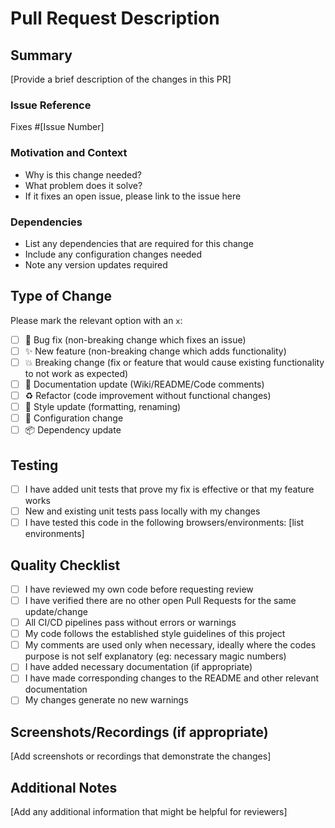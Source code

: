 # Pull Request Description

## Summary
[Provide a brief description of the changes in this PR]

### Issue Reference
Fixes #[Issue Number]

### Motivation and Context
- Why is this change needed?
- What problem does it solve?
- If it fixes an open issue, please link to the issue here

### Dependencies
- List any dependencies that are required for this change
- Include any configuration changes needed
- Note any version updates required



## Type of Change
Please mark the relevant option with an `x`:
- [ ] 🐛 Bug fix (non-breaking change which fixes an issue)
- [ ] ✨ New feature (non-breaking change which adds functionality)
- [ ] 💥 Breaking change (fix or feature that would cause existing functionality to not work as expected)
- [ ] 📝 Documentation update (Wiki/README/Code comments)
- [ ] ♻️ Refactor (code improvement without functional changes)
- [ ] 🎨 Style update (formatting, renaming)
- [ ] 🔧 Configuration change
- [ ] 📦 Dependency update

## Testing
- [ ] I have added unit tests that prove my fix is effective or that my feature works
- [ ] New and existing unit tests pass locally with my changes
- [ ] I have tested this code in the following browsers/environments: [list environments]

## Quality Checklist
- [ ] I have reviewed my own code before requesting review
- [ ] I have verified there are no other open Pull Requests for the same update/change
- [ ] All CI/CD pipelines pass without errors or warnings
- [ ] My code follows the established style guidelines of this project
- [ ] My comments are used only when necessary, ideally where the codes purpose is not self explanatory (eg: necessary magic numbers)
- [ ] I have added necessary documentation (if appropriate)
- [ ] I have made corresponding changes to the README and other relevant documentation
- [ ] My changes generate no new warnings

## Screenshots/Recordings (if appropriate)
[Add screenshots or recordings that demonstrate the changes]

## Additional Notes
[Add any additional information that might be helpful for reviewers]